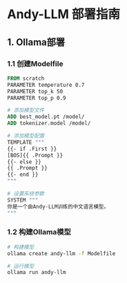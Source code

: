 # Andy-LLM 部署指南

## 1. Ollama部署

### 1.1 创建Modelfile
```dockerfile
FROM scratch
PARAMETER temperature 0.7
PARAMETER top_k 50
PARAMETER top_p 0.9

# 添加模型文件
ADD best_model.pt /model/
ADD tokenizer.model /model/

# 添加模型配置
TEMPLATE """
{{- if .First }}
[BOS]{{ .Prompt }}
{{- else }}
{{ .Prompt }}
{{- end }}
"""

# 设置系统参数
SYSTEM """
你是一个由Andy-LLM训练的中文语言模型。
"""
```

### 1.2 构建Ollama模型
```bash
# 构建模型
ollama create andy-llm -f Modelfile

# 运行模型
ollama run andy-llm
```